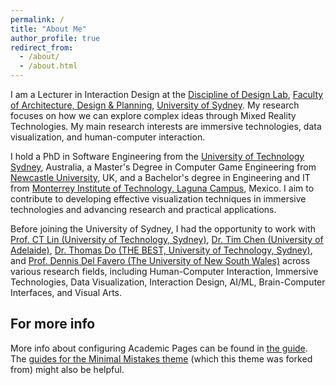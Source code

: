 ```yaml
---
permalink: /
title: "About Me"
author_profile: true
redirect_from: 
  - /about/
  - /about.html
---
```


I am a Lecturer in Interaction Design at the [Discipline of Design Lab](https://design.sydney.edu.au/), [Faculty of Architecture, Design & Planning](https://www.sydney.edu.au/architecture/), [University of Sydney](https://www.sydney.edu.au/). My research focuses on how we can explore complex ideas through Mixed Reality Technologies. My main research interests are immersive technologies, data visualization, and human-computer interaction. 

I hold a PhD in Software Engineering from the [University of Technology Sydney](https://www.uts.edu.au/), Australia, a Master's Degree in Computer Game Engineering from [Newcastle University](https://www.ncl.ac.uk/), UK, and a Bachelor's degree in Engineering and IT from [Monterrey Institute of Technology, Laguna Campus](https://tec.mx/en/laguna-campus), Mexico. I aim to contribute to developing effective visualization techniques in immersive technologies and advancing research and practical applications.

Before joining the University of Sydney, I had the opportunity to work with [Prof. CT Lin (University of Technology, Sydney)](https://profiles.uts.edu.au/Chin-Teng.Lin), [Dr. Tim Chen (University of Adelaide)](https://ht-timchen.github.io/), [Dr. Thomas Do (THE BEST, University of Technology, Sydney)](https://profiles.uts.edu.au/Thomas.Do), and [Prof. Dennis Del Favero (The University of New South Wales)](https://www.unsw.edu.au/staff/dennis-del-favero) across various research fields, including Human-Computer Interaction, Immersive Technologies, Data Visualization, Interaction Design, AI/ML, Brain-Computer Interfaces, and Visual Arts.





For more info
------
More info about configuring Academic Pages can be found in [the guide](https://academicpages.github.io/markdown/). The [guides for the Minimal Mistakes theme](https://mmistakes.github.io/minimal-mistakes/docs/configuration/) (which this theme was forked from) might also be helpful.
